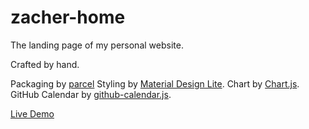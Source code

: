 # zacher-home

The landing page of my personal website.

Crafted by hand.

Packaging by [parcel](https://github.com/parcel-bundler/parcel)
Styling by [Material Design Lite](https://github.com/google/material-design-lite).
Chart by [Chart.js](https://github.com/chartjs/Chart.js).
GitHub Calendar by [github-calendar.js](https://github.com/IonicaBizau/github-calendar).

[Live Demo](http://zacher.com.au/)
